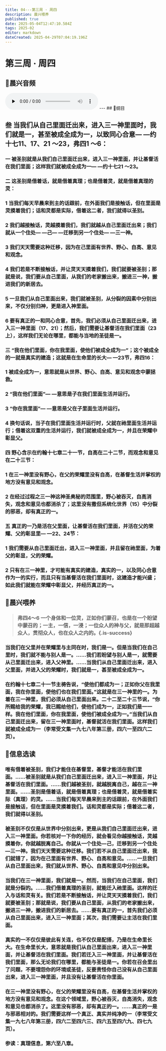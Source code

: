 ```yaml
---
title: 04---第三周 · 周四
description: 晨兴喂养
published: true
date: 2025-05-04T12:47:10.584Z
tags: 2025-02
editor: markdown
dateCreated: 2025-04-29T07:04:19.196Z
---
```


# 第三周 · 周四
## 🎵晨兴音频
<audio id="audio" controls="" preload="none">
      <source id="mp3" src="/2025-02/week3/week3day4.mp3">
</audio>
---
## 📖纲目

## 叁   当我们从自己里面迁出来，进入三一神里面时，我们就是一，甚至被成全成为一，以致同心合意— —约十七11、17、21 ～23，弗四1 ～6：

### 一   被圣别就是从我们自己里面迁出来，进入三一神里面，并让基督活在我们里面；这样我们就被成全成为一— —约十七21 ～23。

### 二   这圣别是借着话，就是借着真理；也是借着灵，就是借着真理的灵：

### 1   当我们每天早晨来到主的话跟前，在外面我们是接触话，但在里面是灵摸着我们；话和灵都是实际，借着这二者，我们就得以圣别。

### 2   我们越接触话，灵越摸着我们，我们就越从自己里面迁出来；我们就从一个住处— —己— —迁移到另一个住处— —三一神。

### 3   我们天天需要这种迁移，因为在己里面有世界、野心、自高、意见和观念。

### 4   我们若是不断接触话，并让灵天天摸着我们，我们就要被圣别；那就是说，我们要从自己里面，从我们的老家搬出来，搬进三一神，搬进我们的新居去。

### 5   一旦我们从自己里面出来，我们就被圣别，从分裂的因素中分别出来，不仅分别归神，更是进入神里面。

### 6   要有真正的一和同心合意，首先，我们必须从自己里面迁出来，进入三一神里面（17、21）；然后，我们需要让基督活在我们里面（23上），这样我们无论在哪里，都能与当地的圣徒是一。

### 三   “我在他们里面，你在我里面，使他们被成全成为一”；这个被成全的一就是真实的建造；这就是在生命里的长大— —23节，弗四16：

### 1   被成全成为一，意思就是从世界、野心、自高、意见和观念中蒙拯救。

### 2   “我在他们里面”— —意思是子在我们里面生活并运行。

### 3   “你在我里面”— —意思是父在子里面生活并运行。

### 4   换句话说，当子在我们里面生活并运行时，父就在祂里面生活并运行；借着这双重的生活并运行，我们就被成全成为一，并且在荣耀中彰显父。

### 四   野心含示在约翰十七章二十一节，自高在二十二节，而观念和意见在二十三节：

### 1   在三一神里没有野心，在父的荣耀里没有自高，在基督生活并掌权的地方没有意见和观念。

### 2   在经过过程之三一神这神圣奥秘的范围里，野心被吞灭，自高消失，观念和意见也都消杀了；这里没有撒但系统化世界（15）中分裂的邪恶，却有真正的一。

### 五   真正的一乃是活在父里面，让基督活在我们里面，并活在父的荣耀、父的彰显里— —22、24节：

### 1   我们需要从自己里面迁出，进入三一神里面，并且留在祂里面，为着父的彰显，父的荣耀。

### 2   只有在三一神里，才可能有真实的建造，真实的一，以及同心合意作为一的实行，而且只有当基督活在我们里面时，这建造才能兴盛；如此我们就能在荣耀中彰显父，并经历真正的一。

## 📖晨兴喂养

>### 弗四4～6    一个身体和一位灵，正如你们蒙召，也是在一个盼望中蒙召的；一主，一信，一浸；一位众人的神与父，就是那超越众人，贯彻众人，也在众人之内的。{.is-success}

### 当我们在父里并在荣耀里与主同在时，我们是一。但是当我们在自己里时，我们就不能与别人是一。……我们若盼望与别人是一，就需要从己里面迁出来，进入父神里。……当我们从自己里面迁出来，进入父里面，并进入父的荣耀时，我们就是一，甚至被成全成为一。

### 在约翰十七章二十一节主祷告说，“使他们都成为一；正如你父在我里面，我在你里面，使他们也在我们里面。”这就是在三一神里的一。为着在三一神里，我们必须从自己里面出来。二十二至二十三节说，“你所赐给我的荣耀，我已赐给他们，使他们成为一，正如我们是一一样。我在他们里面，你在我里面，使他们被成全成为一。”当我们从自己里面迁出来，留在三一神里面时，基督就活在我们里面。这样我们就被成全成为一（李常受文集一九七八年第三册，四六一至四六二页）。

## 📖信息选读

### 唯有借着被圣别，我们才能住在基督里，基督才能活在我们里面。……被圣别就是从我们自己里面迁出来，进入三一神里面，并让基督活在我们里面。……我们越被圣别，就越脱离自己，越在三一神里面。……圣别是借着话，就是借着真理；也是借着灵，就是借着实际（真理）的灵。……当我们每天早晨来到主的话跟前，在外面我们是接触话，但在里面是灵摸着我们。话和灵都是实际；借着这二者，我们就得以圣别。

### 被圣别不仅仅是从世界中分别出来，更是从我们自己里面迁出来，进入三一神里面。你若核对一下你的经历，就会看见你越接触话，灵越摸着你，你就越脱离自己。你就从一个住处—己，迁移到另一个住处—三一神。我们天天需要这种迁移。我们若不从自己里面迁出来，我们就错了，因为在己里面有世界、野心、自高和意见。……一旦我们从自己里面出来，我们就从世界、野心、自高和意见中分别出来。

### 当我们在三一神里面，我们就是一。然而，当我们在自己里面，我们就是分裂的。……我们借着真理的圣别，就能迁入祂里面。这样的迁入与话和灵有关。我们若是不断接触话，并让灵天天摸着我们，我们就要被圣别；那就是说，我们要从自己里面，从我们的老家搬出来，搬进三一神，搬进我们的新居去。……要有真正的一，首先我们必须从自己里面出来，进入三一神里面；其次，我们需要让主活在我们里面。

### 真实的一不仅仅是彼此有关连，也不仅仅是配搭，乃是在生命里长大。在生命里长大，意思就是我们从自己里面出来，进入三一神里面，并让基督活在我们里面。我们若迁入三一神里面，并让基督活在我们里面，那么无论我们在哪里，都能与圣徒是一。你若在召会里出了问题，不要埋怨你的环境或圣徒，反要责怪你自己没有从自己里面出来，进入三一神里面，并且没有让基督活在你里面。

### 在三一神里没有野心，在父的荣耀里没有自高，在基督生活并掌权的地方没有意见和观念。在这个领域里，野心被吞灭，自高消失，观念和意见也都消杀了。这里没有邪恶，却有真正的一。……真正的一是与邪恶相对的。我们需要这样一个真正、真实并纯净的一（李常受文集一九七八年第三册，四六二至四六三、四六五至四六九、四七九页）。

### 参读：真理信息，第六至八章。
<!-- Google tag (gtag.js) -->
<script async src="https://www.googletagmanager.com/gtag/js?id=G-1P8709Z16T"></script>
<script>
  window.dataLayer = window.dataLayer || [];
  function gtag(){dataLayer.push(arguments);}
  gtag('js', new Date());

  gtag('config', 'G-1P8709Z16T');
</script>